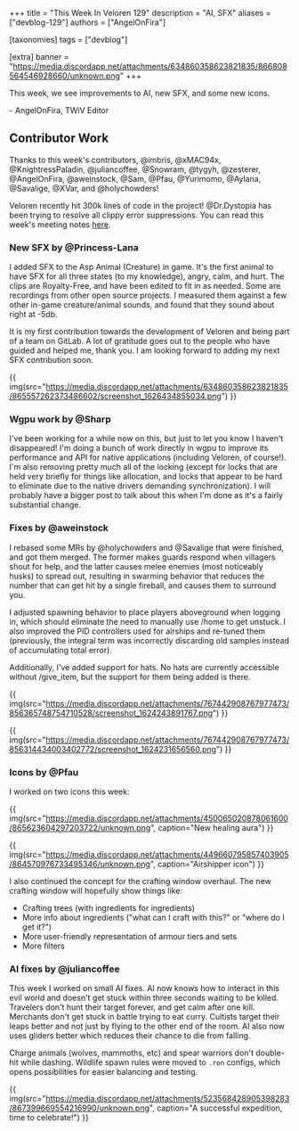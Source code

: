 +++
title = "This Week In Veloren 129"
description = "AI, SFX"
aliases = ["devblog-129"]
authors = ["AngelOnFira"]

[taxonomies]
tags = ["devblog"]

[extra]
banner = "https://media.discordapp.net/attachments/634860358623821835/866808564546928660/unknown.png"
+++

This week, we see improvements to AI, new SFX, and some new icons.

\- AngelOnFira, TWiV Editor

## Contributor Work

Thanks to this week's contributors, @imbris, @xMAC94x, @KnightressPaladin,
@juliancoffee, @Snowram, @tygyh, @zesterer, @AngelOnFira, @aweinstock, @Sam,
@Pfau, @Yurimomo, @Aylana, @Savalige, @XVar, and @holychowders!

Veloren recently hit 300k lines of code in the project! @Dr.Dystopia has been
trying to resolve all clippy error suppressions. You can read this week's
meeting notes [here](https://hackmd.io/jM9E_XyjTXKgTxm3mdTUSg).

### New SFX by @Princess-Lana

I added SFX to the Asp Animal (Creature) in game. It's the first animal to have
SFX for all three states (to my knowledge), angry, calm, and hurt. The clips are
Royalty-Free, and have been edited to fit in as needed. Some are recordings from
other open source projects. I measured them against a few other in-game
creature/animal sounds, and found that they sound about right at -5db.

It is my first contribution towards the development of Veloren and being part of
a team on GitLab. A lot of gratitude goes out to the people who have guided and
helped me, thank you. I am looking forward to adding my next SFX contribution
soon.

{{
  img(src="https://media.discordapp.net/attachments/634860358623821835/865557262373486602/screenshot_1626434855034.png")
}}

### Wgpu work by @Sharp

I've been working for a while now on this, but just to let you know I haven't
disappeared! I'm doing a bunch of work directly in wgpu to improve its
performance and API for native applications (including Veloren, of course!). I'm
also removing pretty much all of the locking (except for locks that are held
very briefly for things like allocation, and locks that appear to be hard to
eliminate due to the native drivers demanding synchronization). I will probably
have a bigger post to talk about this when I'm done as it's a fairly substantial
change.

### Fixes by @aweinstock

I rebased some MRs by @holychowders and @Savalige that were finished, and got
them merged. The former makes guards respond when villagers shout for help, and
the latter causes melee enemies (most noticeably husks) to spread out, resulting
in swarming behavior that reduces the number that can get hit by a single
fireball, and causes them to surround you.

I adjusted spawning behavior to place players aboveground when logging in, which
should eliminate the need to manually use /home to get unstuck. I also improved
the PID controllers used for airships and re-tuned them (previously, the
integral term was incorrectly discarding old samples instead of accumulating
total error).

Additionally, I've added support for hats. No hats are currently accessible
without /give_item, but the support for them being added is there.

{{
  img(src="https://media.discordapp.net/attachments/767442908767977473/856365748754710528/screenshot_1624243891767.png")
}}

{{
  img(src="https://media.discordapp.net/attachments/767442908767977473/856314434003402772/screenshot_1624231656560.png")
}}

### Icons by @Pfau

I worked on two icons this week:

{{
  img(src="https://media.discordapp.net/attachments/450065020878061600/865623604297203722/unknown.png",
  caption="New healing aura")
}}

{{
  img(src="https://media.discordapp.net/attachments/449660795857403905/864570976733495346/unknown.png",
  caption="Airshipper icon")
}}

I also continued the concept for the crafting window overhaul. The new crafting
window will hopefully show things like:

- Crafting trees (with ingredients for ingredients)
- More info about ingredients ("what can I craft with this?" or "where do I get
  it?")
- More user-friendly representation of armour tiers and sets
- More filters

### AI fixes by @juliancoffee

This week I worked on small AI fixes. AI now knows how to interact in this evil
world and doesn't get stuck within three seconds waiting to be killed. Travelers
don't hunt their target forever, and get calm after one kill. Merchants don't
get stuck in battle trying to eat curry. Cultists target their leaps better and
not just by flying to the other end of the room. AI also now uses gliders better
which reduces their chance to die from falling.

Charge animals (wolves, mammoths, etc) and spear warriors don't double-hit while
dashing. Wildlife spawn rules were moved to `.ron` configs, which opens
possibilities for easier balancing and testing.

{{
  img(src="https://media.discordapp.net/attachments/523568428905398283/867399669554216990/unknown.png",
  caption="A successful expedition, time to celebrate!")
}}
